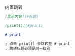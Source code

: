 内置跳转

```markdown
[显示内容](#标题)
```

```markdown
[print()](#print)

# print

; 点击 print() 会跳转至 # print
; 跳转标题必须是同一级别
```
